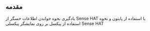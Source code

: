 ## مقدمه

یادگیری نحوه خواندن اطلاعات حسگر از Sense HAT با استفاده از پایتون و نحوه استفاده از پیکسل بر روی نمایشگر پیکسلی Sense HAT